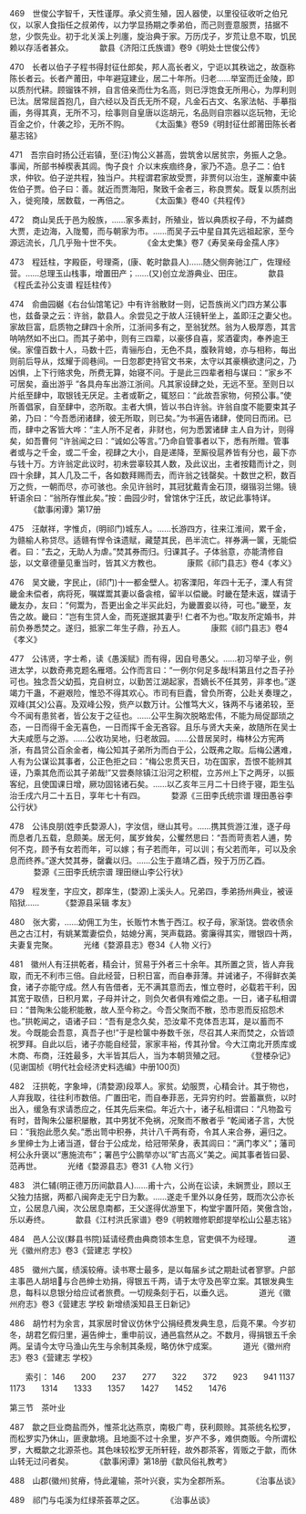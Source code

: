 <!-- { "loadSidebar": true } -->
469　世俊公字智千，天性谨厚。承父资生殖，因人器使，以里役征收听之伯兄仪，以家人食指任之叔弟传，以力学显扬期之季弟伯，而己则壹意服贾，拮据不怠，少恢先业。初于北关溪上列廛，旋治典于家。万历戊子，岁荒让息不取，饥民赖以存活者甚众。
　　　歙县《济阳江氏族谱》卷9《明处士世俊公传》

470　长者以伯子子程书得封征仕郎矣，邦人高长者义，宁讵以其秩诎之，故亟称陈长者云。长者产莆田，中年避寇建业，居二十年所。归老……举室而迁金陵，即以质剂代耕。顾镏铢不辨，自言倍亲而仕为名高，则已浮饱食无所用心，为厚利则已汰。居常屈首抱几，自六经以及百氏无所不窥，凡金石古文、名家法帖、手摹指画，务得其真，无所不习，绘事则自皇唐以迄胡元，名品则自宗器以迄玩物，无论百金之价，什袭之珍，无所不购。
　　　《太函集》卷59《明封征仕郎莆田陈长者墓志铭》

471　吾宗自时扬公迁岩镇，至(汪)恂公义甚高，尝筑舍以居贫宗，务振人之急。事闻，所部书棹楔表其闾。恂子良忄介以末疾痼终身，家乃不造。息子二：伯钅求，仲钦。伯子逆共程，独当户。共程谓君家故受贾，非贾何以治生，遂解橐中装佐伯子贾。伯子曰：善。就近而贾海阳，聚致千金者三，称良贾矣。既复以质剂出入，徙宛陵，居数载，一再倍之。
　　　《太函集》卷40《共程传》

472　商山吴氏于邑为殷族，……家多素封，所殖业，皆以典质权子母，不为鹾商大贾，走边海，入陇蜀，而与朝家为市。……而吴子云中星自其先远祖起家，至今源远流长，几几乎殆十世不失。
　　　《金太史集》卷7《寿吴亲母金孺人序》

473　程廷柱，字殿臣，号理斋，(康、乾时歙县人)……随父侧奔驰江广，佐理经营。……总理玉山栈事，增置田产；……(又)创立龙游典业、田庄。
　　　歙县《程氏孟孙公支谱 程廷柱传》

474　俞曲园樾《右台仙馆笔记》中有许翁散财一则，记吾族尚义门四方某公事也，兹备录之云：许翁，歙县人。余尝见之于故人汪镜轩坐上，盖即汪之妻父也。家故巨富，启质物之肆四十余所，江浙间多有之，至翁犹然。翁为人极厚悫，其言呐呐然如不出口。而其子弟中，则有三四辈，以豪侈自喜，浆酒霍肉，奉养逾王侯。家僮百数十人，马数十匹，青骊彤白，无色不具，腹鞅背螅，亦与相称，每出则前后导从，炫耀于闾巷间。一日忽郡吏持官文书来，太守以其豪横欲逮问之，乃凶惧，上下行赂求免，所费无算，始寝不问。于是此三四辈者相与谋曰：“家乡不可居矣，盍出游乎 ”各具舟车出游江浙间。凡其家设肆之处，无远不至。至则日以片纸至肆中，取银钱无厌足。主者或靳之，辄怒曰：“此故吾家物，何预公事。”使所善倡家，自至肆中，恣所取。主者大惧，皆以书白许翁。许翁自度不能要束其子弟，乃曰：“今吾悉闭诸肆，彼无所取，则已矣。”为书遍告诸肆，使同日而闭。已而，肆中之客皆大哗：“主人所不足者，非财也，何为悉罢诸肆 主人自为计，则得矣，如吾曹何 ”许翁闻之曰：“诚如公等言。”乃命自管事者以下，悉有所赠。管事者或与之千金，或二千金，视肆之大小，自是递降，至厮役扈养皆有分也，最下亦与钱十万。方许翁定此议时，初未尝辜较其人数，及此议出，主者按籍而计之，则四十余肆，其人几及二千，各如数拜赐而去，而许翁之钱罄矣。十数世之积，数百万之赀，一朝而尽，亦可骇也。余见许翁时，其冠犹戴青金石顶，缀锴羽兰翎。镜轩语余曰：“翁所存惟此矣。”按：曲园少时，曾馆休宁汪氏，故记此事特详。
　　　《歙事闲谭》第17册

475　汪献祥，字惟贞，(明祁门)城东人。……长游四方，往来江淮间，累千金，为赣榆人称贷尽。适赣有悍令诛遗赋，藏楚其民，邑半流亡。祥券满一箧，无能偿者。曰：“去之，无助人为虐。”焚其券而归。归课其子。子体翁意，亦能清修自毖，以文章德量见重当时，皆其义方教也。
　　　康熙《祁门县志》卷4《孝义》

476　吴文畿，字民止，(祁门)十一都金壁人。初客溧阳，年四十无子，溧人有贷畿金未偿者，病将死，嘱媒鬻其妻以备衾棺，留半以偿畿。时畿在楚未返，媒请于畿友办，友曰：“何鬻为，吾更出金之半买此妇，为畿置妾以待，可也。”畿至，友告之故。畿曰：“岂有生贷人金，而死遂据其妻乎! 仁者不为也。”取友所定婚书，并前负券悉焚之。遂归，抵家二年生子鼎，孙五人。
　　　康熙《祁门县志》卷4《孝义》

477　公讳贤，字士希，读《愚溪赋》而有得，因自号愚父。……初习举子业，例进太学，以数奇弗克题名雁塔。公作而言曰：“一例尔何足多哉!科第且付之吾子孙可也。独念吾父幼孤，克自树立，以勤苦江湖起家，吾嫡长不任其劳，非孝也。”遂竭力干蛊，不避艰险，惟恐不得其欢心。市司有巨蠹，曾负所寄，公赴关奏理之，双峰(其父)公喜。及双峰公殁，赀产以数万计。公惟笃大义，铢两不与诸弟较，至今不闻有患贫者，皆公友于之征也。……公平生胸次脱略宏伟，不能为局促鄙琐之态，一日而得千金无喜色，一日而挥千金无吝容。且乐与贤大夫亲，故随所在吴士大夫咸愿与之游。……公收功吴地，归老故园。……公昔居吴时，梅林公方宪两浙，有昌贷公百余金者，梅公知其子弟所为而白于公，公既弗之取。后梅公遘难，人有为公谋讼其事者，公正色拒之曰：“梅公忠贯天日，功在国家，吾恨不能辨其诬，乃乘其危而讼其子弟哉!”又尝奏除镇江沿河之积棍，立苏州上下之两牙，以振客纪，且使国课日增，厥功固铭诸石矣。……以乙亥年三月二十日终于寝，距生弘治壬戌六月二十五日，享年七十有四。
　　　婺源《三田李氏统宗谱 理田愚谷李公行状》

478　公讳良朋(姓李氏婺源人)，字汝信，继山其号。……携其赀游江淮，逐子母而息者几五载，息颇美。居无何，属岁耸矣，公矍然思曰：“吾而苛责若人逋，势何不克，顾予有女若而年，可以嫁；有子若而年，可以训；有父若而年，可以及余息而终养。”遂大焚其券，罄囊以归。……公生于嘉靖乙酉，殁于万历乙酉。
　　　婺源《三田李氏统宗谱 理田继山李公行状》

479　程发奎，字应文，郡庠生，(婺源)上溪头人。兄弟四，季弟扬州典业，被诬陷狱……
　　　《婺源县采辑 孝友》

480　张大雾，……幼佣工为生，长贩竹木售于西江。权子母，家渐饶。尝收债余邑之古江村，有姚某鬻妻偿负，姑媳分离，哭声载路。雾廉得其实，赠银四十两，夫妻复完聚。
　　　光绪《婺源县志》卷34《人物 义行》

481　徽州人有汪拱乾者，精会计，贸易于外者三十余年。其所置之货，皆人弃我取，而无不利市三倍。自此经营，日积日富，而自奉菲薄。并诫诸子，不得鲜衣美食，诸子亦能守成。然人有告借者，无不满其意而去，惟立卷时，必载若干利，因其宽于取债，日积月累，子母并计之，则负欠者俱有难偿之患。一日，诸子私相谓曰：“昔陶朱公能积能散，故人至今称之。今吾父聚而不散，恐市恩而反招怨术也。”拱乾闻之，语诸子曰：“吾有是念久矣，恐汝辈不克体吾志耳，是以蓄而不发。今既能会吾意，真吾子也!”于是检箧中券数千张，尽召其人来而焚之，众皆颂祝罗拜。自此以后，诸子亦能自经营，家家丰裕，传其孙曾。今大江南北开质库或木商、布商，汪姓最多，大半皆其后人，当为本朝货殖之冠。
　　　《登楼杂记》(见谢国桢《明代社会经济史料选编》中册100页)

482　汪拱乾，字象坤，(清婺源)段萃人。家贫。幼服贾，心精会计。其于物也，人弃我取，往往利市数倍。广置田宅，而自奉菲恶，无异穷约时。尝蓄赢赀，以时出入，缓急有求请悉应之，任其先后来偿。年近六十，诸子私相谓曰：“凡物盈亏有时，昔陶朱公屡积屡散，其中男犹不免祸，况聚而不散者乎 ”乾闻诸子言，大悦曰：“我抱此愿久矣。”悉出笥中积券，共计八千两有奇，令其人来合券，遍归之。乡里绅士为上诸当道，督台于公成龙，给冠带荣身，表其闾曰：“满门孝义”；藩司柯公永升褒以“惠施流布”；署邑宁公鹏举亦以“旷古高义”美之。闻其事者皆曰晏、范再世。
　　　光绪《婺源县志》卷31《人物 义行》

483　洪仁辅(明正德万历间歙县人)……甫十六，公尚在讼读，未娴贾业，顾以王父独力拮据，两都八闽奔走无宁日为歉。……遂走千里外以身任劳，既而次公亦长立，公居息八闽，次公居息南都，王父遂得优游里下，构堂宇置阡陌，笑傲含饴，乐以寿终。
　　　歙县《江村洪氏家谱》卷9《明敕赠修职郎提举松山公墓志铭》

484　邑人公议(黟县书院)延请经费由典商领本生息，官吏俱不为经理。
　　　道光《徽州府志》卷3《营建志 学校》

485　徽州六属，绩溪较瘠。读书寒士最多，是以每届乡试之期赴试者寥寥。户部主事邑人胡培与合邑绅士劝捐，得银五千两，请于太守及邑宰立案。其银发典生息，每科以息银分给应试者旅费。一切规条刻于石，以垂久远。
　　　道光《徽州府志》卷3《营建志 学校 新增绩溪知县王日新记》

486　胡竹村为余言，其家居时曾议仿休宁公捐经费发典生息，后竟不果。今岁初冬，胡君乞假归里，遍告绅士，重申前议，通邑翕然从之。不数月，得捐银五千余两。呈请今太守马渔山先生与余制其条规，略仿休宁成案。
　　　道光《徽州府志》卷3《营建志 学校》

　　索引：
146　　200　　237　　277　　322　　372　　923　　941
1137　　1173　　1314　　1333　　1357　　1427　　1452　　1476

第三节　茶叶业

487　歙之巨业商盐而外，惟茶北达燕京，南极广粤，获利颇赊。其茶统名松罗，而松罗实乃休山，匪隶歙境。且地面不过十余里，岁产不多，难供商贩。今所谓松罗，大概歙之北源茶也。其色味较松罗无所轩轾，故外郡茶客，胥贩之于歙，而休山转无过问者矣。
　　　《歙事闲谭》第18册《歙风俗礼教考》

488　山郡(徽州)贫瘠，恃此灌输，茶叶兴衰，实为全郡所系。
　　　《治事丛谈》

489　祁门与屯溪为红绿茶荟萃之区。
　　　《治事丛谈》

